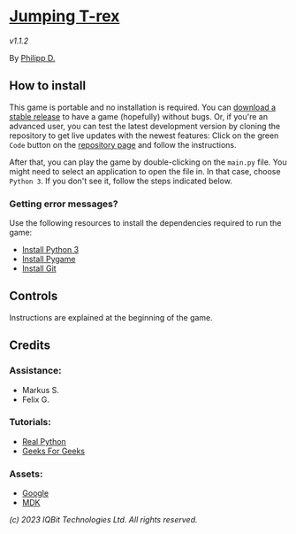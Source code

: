 # [Jumping T-rex](https://github.com/iqnite/Jumper)

*v1.1.2*

By [Philipp D.](https://ggigabyte.repl.co/)

## How to install
This game is portable and no installation is required. You can [download a stable release](https://github.com/iqnite/Jumper/releases) to have a game (hopefully) without bugs. Or, if you're an advanced user, you can test the latest development version by cloning the repository to get live updates with the newest features: Click on the green `Code` button on the [repository page](https://github.com/iqnite/Jumper) and follow the instructions.

After that, you can play the game by double-clicking on the `main.py` file. You might need to select an application to open the file in. In that case, choose `Python 3`. If you don't see it, follow the steps indicated below.

### Getting error messages?
Use the following resources to install the dependencies required to run the game:
- [Install Python 3](https://www.python.org/downloads/)
- [Install Pygame](https://www.pygame.org/wiki/GettingStarted)
- [Install Git](https://github.com/git-guides/install-git)

<!--<details>
<summary><b>Getting error messages?</b></summary>
Install Git, Python, and Pygame by using the following commands.
<br/>
<i>Windows:</i>
<br/>
<code>winget install python3
winget install Git.Git
python3 -m pip -U install pip
pip3 install pygame</code>
<br/>
<i>Linux:</i>
<br/>
<code>sudo apt install python3
sudo apt install git
sudo python3 -m pip -U install pip
sudo pip3 install pygame</code>
<br/>
<i>macOS:</i>
<br/>
<code>ruby -e "$(curl -fsSL https://raw.githubusercontent.com/Homebrew/install/master/install)"
brew install git
brew install sdl sdl_mixer sdl_sound sdl_ttf
pip3 install pygame</code>
</details>-->
  
## Controls
Instructions are explained at the beginning of the game.

## Credits
### Assistance:
- Markus S.
- Felix G.

### Tutorials:
- [Real Python](https://realpython.com/)
- [Geeks For Geeks](https://geeksforgeeks.org/)

### Assets:
- [Google](https://google.com/)
- [MDK](https://morgandavidking.com/)

*(c) 2023 IQBit Technologies Ltd. All rights reserved.*
